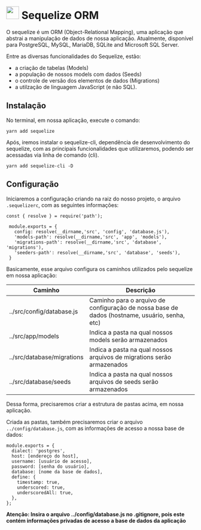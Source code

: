 # <img src="https://sequelize.org/v5/manual/asset/logo-small.png" width="34" height="34"/> Sequelize ORM

O sequelize é um ORM (Object-Relational Mapping), uma aplicação que abstrai a manipulação de dados de nossa aplicação. Atualmente, disponível para PostgreSQL, MySQL, MariaDB, SQLite and Microsoft SQL Server. 

Entre as diversas funcionalidades do Sequelize, estão:

* a criação de tabelas (Models)
* a população de nossos models com dados (Seeds)
* o controle de versão dos elementos de dados (Migrations)
* a utilzação de linguagem JavaScript (e não SQL).

## Instalação

No terminal, em nossa aplicação, execute o comando:

```
yarn add sequelize
```

Após, iremos instalar o sequelize-cli, dependência de desenvolvimento do sequelize, com as principais funcionalidades que utilizaremos, podendo ser acessadas via linha de comando (cli).

```
yarn add sequelize-cli -D
```

## Configuração

Iniciaremos a configuração criando na raiz do nosso projeto, o arquivo `.sequelizerc`, com as seguintes informações:

```
const { resolve } = require('path');

 module.exports = {
   config: resolve(__dirname,'src', 'config', 'database.js'),
   'models-path': resolve(__dirname,'src', 'app', 'models'),
   'migrations-path': resolve(__dirname,'src', 'database', 'migrations'),
   'seeders-path': resolve(__dirname,'src', 'database', 'seeds'),
 }
```

Basicamente, esse arquivo configura os caminhos utilizados pelo sequelize em nossa aplicação:

Caminho      | Descrição
------------ | -------------
../src/config/database.js | Caminho para o arquivo de configuração de nossa base de dados (hostname, usuário, senha, etc)
../src/app/models | Indica a pasta na qual nossos models serão armazenados
../src/database/migrations | Indica a pasta na qual nossos arquivos de migrations serão armazenados
../src/database/seeds | Indica a pasta na qual nossos arquivos de seeds serão armazenados


Dessa forma, precisaremos criar a estrutura de pastas acima, em nossa  aplicação.

Criada as pastas, também precisaremos criar o arquivo `../config/database.js`, com as informações de acesso a nossa base de dados:

```
module.exports = {
  dialect: 'postgres',
  host: [endereço do host],
  username: [usuário de acesso],
  password: [senha do usuário],
  database: [nome da base de dados],
  define: {
    timestamp: true,
    underscored: true,
    underscoredAll: true,
  },
};
```

**Atenção: Insira o arquivo ../config/database.js no .gitignore, pois este contém informações privadas de acesso a base de dados da aplicação**
